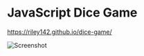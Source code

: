 # JavaScript Dice Game
https://riley142.github.io/dice-game/

![Screenshot](https://raw.githubusercontent.com/Riley142/keycode_generator/main/dice.png)
